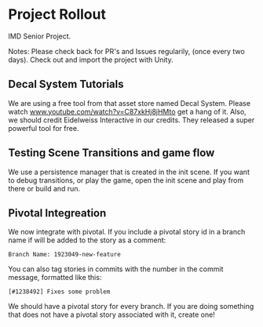 Project Rollout
================

IMD Senior Project.

Notes:
Please check back for PR's and Issues regularily, (once every two days). Check out and import the project with Unity.


Decal System Tutorials
-------

We are using a free tool from that asset store named Decal System. Please watch www.youtube.com/watch?v=C87xkHj8jHM‎to get a hang of it.
Also, we should credit Eidelweiss Interactive in our credits. They released a super powerful tool for free. 


Testing Scene Transitions and game flow
-------

We use a persistence manager that is created in the init scene. If you want to debug transitions, or play the game, open the init scene and play from there or build and run.


Pivotal Integreation
-------

We now integrate with pivotal. If you include a pivotal story id in a branch name if will be added to the story as a comment:

`Branch Name: 1923049-new-feature`

You can also tag stories in commits with the number in the commit message, formatted like this:

`[#1238492] Fixes some problem`

We should have a pivotal story for every branch. If you are doing something that does not have a pivotal story associated with it, create one! 

